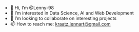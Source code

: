 - 👋 Hi, I’m @Lenny-98
- 👀 I’m interested in Data Science, AI and Web Development
- 💞️ I’m looking to collaborate on interesting projects
- 📫 How to reach me: kraatz.lennart@gmail.com

<!---
Lenny-98/Lenny-98 is a ✨ special ✨ repository because its `README.md` (this file) appears on your GitHub profile.
You can click the Preview link to take a look at your changes.
--->
